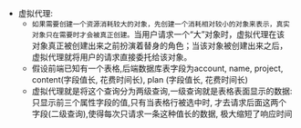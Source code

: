 - 虚拟代理:
  - `如果需要创建一个资源消耗较大的对象，先创建一个消耗相对较小的对象来表示，真实对象只在需要时才会被真正创建。`当用户请求一个“大”对象时，虚拟代理在该对象真正被创建出来之前扮演着替身的角色；当该对象被创建出来之后，虚拟代理就将用户的请求直接委托给该对象。
  - 假设前端已知有一个表格,后端数据库表字段为account, name, project, content(字段值长, 花费时间长), plan (字段值长, 花费时间长)
  - 虚拟代理就是将这个查询分为两级查询,一级查询就是表格表面显示的数据: 只显示前三个属性字段的值,只有当表格行被选中时, 才去请求后面这两个字段(二级查询),使得每次只请求一条这种值长的数据, 极大缩短了响应时间